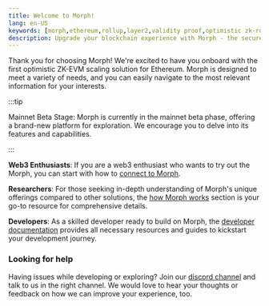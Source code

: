 ```yaml
---
title: Welcome to Morph!
lang: en-US
keywords: [morph,ethereum,rollup,layer2,validity proof,optimistic zk-rollup]
description: Upgrade your blockchain experience with Morph - the secure decentralized, cost0efficient, and high-performing optimistic zk-rollup solution. Try it now!
---
```


Thank you for choosing Morph! We're excited to have you onboard with the first optimistic ZK-EVM scaling solution for Ethereum. Morph is designed to meet a variety of needs, and you can easily navigate to the most relevant information for your interests.


:::tip

Mainnet Beta Stage: Morph is currently in the mainnet beta phase, offering a brand-new platform for exploration. We encourage you to delve into its features and capabilities.

:::

**Web3 Enthusiasts**: If you are a web3 enthusiast who wants to try out the Morph, you can start with how to [connect to Morph](./2-wallet-setup.md).

**Researchers**: For those seeking in-depth understanding of Morph's unique offerings compared to other solutions, the [how Morph works](../how-morph-works/1-intro.md) section is your go-to resource for comprehensive details.

**Developers**: As a skilled developer ready to build on Morph, the [developer documentation](../build-on-morph/1-intro.md) provides all necessary resources and guides to kickstart your development journey.



### Looking for help

Having issues while developing or exploring? Join our [discord channel](https://discord.com/invite/MorphLayer) and talk to us in the right channel. We would love to hear your thoughts or feedback on how we can improve your experience, too.

